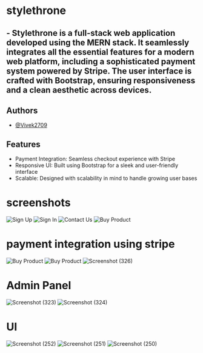 # stylethrone
##  - Stylethrone is a full-stack web application developed using the MERN stack. It seamlessly integrates all the essential features for a modern web platform, including a sophisticated payment system powered by Stripe. The user interface is crafted with Bootstrap, ensuring responsiveness and a clean aesthetic across devices.


## Authors
- [@Vivek2709](https://github.com/Vivek2709)

## Features
- Payment Integration: Seamless checkout experience with Stripe
- Responsive UI: Built using Bootstrap for a sleek and user-friendly interface
- Scalable: Designed with scalability in mind to handle growing user bases

# screenshots

![Sign Up](https://github.com/user-attachments/assets/05968d93-9800-4954-856c-fc7c09604499)
![Sign In](https://github.com/user-attachments/assets/b62d277a-2870-480e-b69b-61d31ffaa670)
![Contact Us](https://github.com/user-attachments/assets/5273a846-b345-4aa7-b5f5-cc6acdd99f22)
![Buy Product](https://github.com/user-attachments/assets/81c28afe-903f-43bc-b8ee-ca63a99daf91)

# payment integration using stripe
![Buy Product](https://github.com/user-attachments/assets/73346b38-80be-461a-8ef6-ad8818d0769b)
![Buy Product](https://github.com/user-attachments/assets/e284ece8-c11d-461a-892f-873c6754aa3a)
![Screenshot (326)](https://github.com/user-attachments/assets/f8b828c6-b67d-432b-81e1-fefa0ced86d2)

# Admin Panel
![Screenshot (323)](https://github.com/user-attachments/assets/593e8bd9-3384-463d-91b3-b33c16395bfc)
![Screenshot (324)](https://github.com/user-attachments/assets/0d9be73d-0e67-4e6c-86f9-270442f3c8b2)

# UI
![Screenshot (252)](https://github.com/user-attachments/assets/5a877db5-e655-4438-9877-278c3b51fc9c)
![Screenshot (251)](https://github.com/user-attachments/assets/a08f88d6-6276-4ce5-a83b-37b6f4bf4c0d)
![Screenshot (250)](https://github.com/user-attachments/assets/aaa933e8-232e-430a-8ea0-82a04ba80835)

